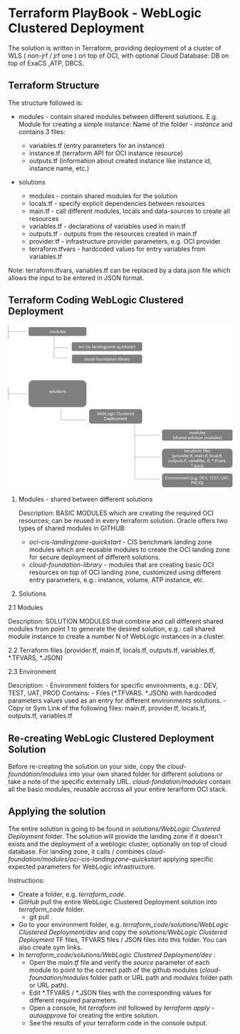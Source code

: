 # Terraform PlayBook - WebLogic Clustered Deployment

The solution is written in Terraform, providing deployment of a cluster of WLS ( non-jrf / jrf one ) on top of OCI, with optional Cloud Database: DB on top of ExaCS ,ATP, DBCS.

## Terraform Structure

The structure followed is:

- modules - contain shared modules between different solutions.
    E.g.
       Module for creating a simple instance:
        Name of the folder - *instance* and contains 3 files:
        
    - variables.tf (entry parameters for an instance)
    - instance.tf (terraform API for OCI instance resource)
    - outputs.tf (information about created instance like instance id, instance name, etc.)

- solutions

    - modules - contain shared modules for the solution
    - locals.tf - specify explicit dependencies between resources
    - main.tf - call different modules, locals and data-sources to create all resources
    - variables.tf - declarations of variables used in main.tf
    - outputs.tf - outputs from the resources created in main.tf
    - provider.tf - infrastructure provider parameters, e.g. OCI provider
    - terraform.tfvars - hardcoded values for entry variables from variables.tf

Note: terraform.tfvars, variables.tf can be replaced by a data.json file which allows the input to be entered in JSON format.

## Terraform Coding WebLogic Clustered Deployment

![image](./structure.png)

1. Modules - shared between different solutions

   Description: BASIC MODULES which are creating the required OCI resources; can be reused in every terraform solution.
   Oracle offers two types of shared modules in GITHUB:
    - *oci-cis-landingzone-quickstart* - CIS benchmark landing zone modules which are reusable modules to create the OCI landing zone for secure deployment of different solutions.
    - *cloud-foundation-library* - modules that are creating basic OCI resources on top of OCI landing zone, customized using different entry parameters, e.g.: instance, volume, ATP instance, etc.

2. Solutions

  2.1 Modules

   Description: SOLUTION MODULES that combine and call different shared modules from point 1 to generate the desired solution, e.g.: call shared module instance to create a number N of WebLogic instances in a cluster.

  2.2 Terraform files (provider.tf, main.tf, locals.tf, outputs.tf, variables.tf, *.TFVARS, *.JSON)

  2.3 Environment

   Description:
           - Environment folders for specific environments, e.g.: DEV, TEST, UAT, PROD
   Contains:
           - Files (*.TFVARS. *.JSON) with hardcoded parameters values used as an entry for different environments solutions.
           - Copy or Sym Link of the following files: main.tf, provider.tf, locals.tf, outputs.tf, variables.tf


##  Re-creating WebLogic Clustered Deployment Solution

Before re-creating the solution on your side, copy the *cloud-foundation/modules* into your own shared folder for different solutions or take a note of the specific externally URL.
*cloud-fondation/modules* contain all the basic modules, reusable accross all your entire terarform OCI stack.

## Applying the solution

The entire solution is going to be found in *solutions/WebLogic Clustered Deployment* folder.
The solution will provide the landing zone if it doesn't exists and the deployment of a weblogic cluster, optionally on top of cloud database.
For landing zone, it calls / combines *cloud-foundation/modules/oci-cis-landingzone-quickstart* applying specific expected parameters for WebLogic infrastructure.

Instructions:

- Create a folder, e.g. *terraform_code*.
- *GitHub pull* the entire WebLogic Clustered Deployment solution into *terraform_code* folder.
    - git pull .
- Go to your environment folder, e.g. *terraform_code/solutions/WebLogic Clustered Deployment/dev* and copy the *solutions/WebLogic Clustered Deployment* TF files, TFVARS files / JSON files into this folder. You can also create sym links.
- In *terraform_code/solutions/WebLogic Clustered Deployment/dev* :
    - Open the *main.tf* file and verify the *source* parameter of each module to point to the correct path of the github modules (*cloud-foundation/modules* folder path or URL path and *modules* folder path or URL path).
    - Edit *.TFVARS / *.JSON files with the corresponding values for different required parameters.
    - Open a console, hit *terraform init* followed by *terraform apply -autoapprove* for creating the entire solution.
    - See the results of your terraform code in the console output.
